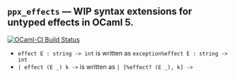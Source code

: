 ## `ppx_effects` — WIP syntax extensions for untyped effects in OCaml 5.

[![OCaml-CI Build Status](https://img.shields.io/endpoint?url=https%3A%2F%2Fci.ocamllabs.io%2Fbadge%2FCraigFe%2Fppx_effects%2Fmain&logo=ocaml)](https://ci.ocamllabs.io/github/CraigFe/ppx_effects)

- `effect E : string -> int` is written as `exception%effect E : string -> int`
- `| effect (E _) k ->` is written as `| [%effect? (E _), k] ->`
